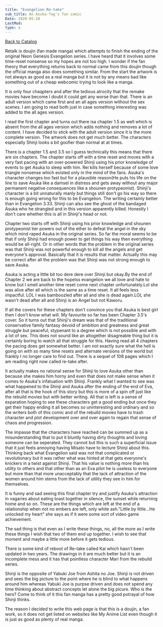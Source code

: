```yaml
---
title: "Evangelion Re-take"
sub_title: An Asuka-fag's fan comic
Date: 2020-05-20
LastMod:
type: a
---
```


[Back to Catalog](https://otaking.xyz/index.html)

Retalk is doujin (fan made manga) which attempts to finish the ending of the original Neon Genesis Evangelion series. I have heard that it involves some time-reset nonsense so my hopes are not too high. I wonder if the fan theory that everything returns back to normal came from this doujin though the official manga also does something similar. From the start the artwork is not always as good as a real manga but it is not by any means bad like something out of a cheap webcomic trying to look like a manga.

It is only four chaqpters and after the tedious atrocity that the remake movies have become I doubt it could get any worse than that. There is an adult version which came first and an all ages version without the sex scenes. I am going to read both just in case something interesting was added to the all ages version.

I read the first chapter and turns out there isa chapter 1.5 as well which is absent from the all ages version which adds nothing and removes a lot of content. I have decided to stick with the adult version since it is the more complete version. The artwork does not get much better. The characters especially Shinji looks a bit goofier than normal at at times.

There is a chapter 1.5 and 3.5 so I guess technically this means that there are six chapters. The chapter starts off with a time reset and moves with a very fast pacing with an over-powered Shinji using his prior knowledge of events to get Asuka to sleep with him. Rei kills herself because of some love triangle nonsense which existed only in the mind of the fans. Asuka's character changes too fast but for a plausible reason(He puts his life on the line to save Asuka like a damsel in distress and gets away without any major permanent negative consequences like a shounen protypeonist). Shinji's character is a bit unnaturally manly but things still don't go his way so there is enough going wrong for this to be Evangelion. The writing certainly better than in Evangelion 3.33. Shinji can also see the ghost of the bandaged Asuka who he strangled and in this version apparently killed. Honestly I don't care whether this is all in Shinji's head or not.

Chapter two starts off with Shinji using his prior knowledge and shounen protypeonist tier powers out of the ether to defeat the angel in the sky which mind raped Asuka in the original series. So far the moral seems to be that if only Shinji had enough power to get things his way then everything would be all-right. Or in other words that the problem in the original series was that Shinji was not powerful enough to kill all the angels and get everyone's approval. Basically that it is results that matter. Actually this may be correct after all the problem was that Shinji was not strong enough to save Asuka.

Asuka is acting a little bit too dere dere over Shinji but okay.By the end of Chapter 2 we are back to the hopelss evangelion we all love and hate to know but I smell another time reset come next chapter unfortunately.Lol she was alive after all which is the same as a time reset. It all feels less impactful. LOL I was bamboozled after all and she is dead again.LOL she wasn't dead after all and Shinji is an Angel but not Kaworu.

If all the covers for these chapters don't convince you that Asuka is best girl then I don't know what will. My favourite so far has been Chapter 3.5's cover. So it turns out that Shinji's dream was that of the traditional conservative family fantasy devoid of ambition and greatness and great struggle but peaceful, stypenant to a degree which is not possible and with a lot of sex. This does not sound like an altogether disagreable thing but it is certainly boring to watch all that struggle for this. Having read all 4 chapters the pacing does get somewhat better. I am not exactly sure what the hell is going on with so many time resets and alternate versions of the world but frankly I no longer care to find out. There is a sequel of 108 pages which I am reading right now called re-take after.

It actually makes no rational sense for Shinji to love Asuka other than because she makes him horny and even that does not make sense when it comes to Asuka's infatuation with Shinji. Frankly what I wanted to see was what happened to the Shinji and Asuka after the ending of the end of Eva, after all that is the hook of this story but this is more of a spin off just like the rebuild movies but with better writing. All that is left is a sense of exparation hoping to see these characters get a good ending but once they get their happy ending it all becomes so uninteresting and ordinary and so the writers both of this comic and of the rebuild movies have to trash character and plot development over and over again to regain that sense of chaos and progression.

The impasse that the characters have reached can be summed up as a misunderstanding that to put it bluntly having dirty thoughts and loving someone can be seperated. They cannot but this is such a superficial issue that it just feels annoying having Misato have to lecture Shinji about this. Thinking back what Evangelion said was not that complicated or revolutionary but it was rather what was hinted at that gets everyone's knickers in a twist against Shinji. That his value is nothing more than his utility to others and that other than as an Eva pilot he is useless to everyone but more than that more unacceptably that the lack of attraction of the women around him stems from the lack of utility they see in him for themselves.

It is funny and sad seeing this final chapter try and justify Asuka's attraction in vagaries about eating toast together in silence, the sunset while returning home and so on. These are the things which are left at the end of a relationship when not no embers are left, only white ash."Little by little...He unlocked my heart" she says as if it were some sort of video game achievement.

The sad thing is that even as I write these things, no, all the more as I write these things I wish that two of them end up together. I wish to see that moment and maybe a little more before it gets tedious.

There is some kind of reboot of Re-take called Kai which hasn't been updated in two years. The drawings in it are much better but it is an incomplete mess and it has that pointless character Mari from the rebuild series.

Shinji is the opposite of Yabuki Joe from Ashita no Joe. Shinji is not driven and sees the big picture to the point where he is blind to what happens around him whereas Yabuki Joe is purpse driven and does not spend any time thinking about abstract concepts let alone the big picure. Who is the hero? Come to think of it this fan manga has a pretty good potrayal of how Shinji thinks.

The reason I decided to write this web page is that this is a doujin, a fan work, so it does not get listed on websites like My Anime List even though it is just as good as plenty of real manga.
